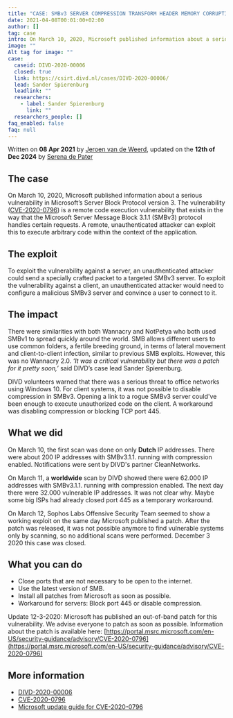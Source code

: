 ```yaml
---
title: "CASE: SMBv3 SERVER COMPRESSION TRANSFORM HEADER MEMORY CORRUPTION"
date: 2021-04-08T00:01:00+02:00
author: []
tag: case
intro: On March 10, 2020, Microsoft published information about a serious vulnerability in Microsoft’s Server Block Protocol version 3. The vulnerability (CVE-2020-0796) is a remote code execution vulnerability that exists in the way that the Microsoft Server Message Block 3.1.1 (SMBv3) protocol handles certain requests.
image: ""
Alt tag for image: ""
case:
  caseid: DIVD-2020-00006
  closed: true
  link: https://csirt.divd.nl/cases/DIVD-2020-00006/
  lead: Sander Spierenburg
  leadlink: ""
  researchers:
    - label: Sander Spierenburg
      link: ""
  researchers_people: []
faq_enabled: false
faq: null
---
```

Written on **08 Apr 2021** by [Jeroen van de Weerd](https://vintage.divd.nl/people/Jeroen%20van%20de%20Weerd), updated on the **12th of Dec 2024** by [Serena de Pater](https://www.divd.nl/who-we-are/team/people/serena-de-pater/)

## The case

On March 10, 2020, Microsoft published information about a serious vulnerability in Microsoft’s Server Block Protocol version 3. The vulnerability ([CVE-2020-0796](https://cve.mitre.org/cgi-bin/cvename.cgi?name=CVE-2020-0796)) is a remote code execution vulnerability that exists in the way that the Microsoft Server Message Block 3.1.1 (SMBv3) protocol handles certain requests. A remote, unauthenticated attacker can exploit this to execute arbitrary code within the context of the application.

## The exploit

To exploit the vulnerability against a server, an unauthenticated attacker could send a specially crafted packet to a targeted SMBv3 server. To exploit the vulnerability against a client, an unauthenticated attacker would need to configure a malicious SMBv3 server and convince a user to connect to it.

## The impact

There were similarities with both Wannacry and NotPetya who both used SMBv1 to spread quickly around the world. SMB allows different users to use common folders, a fertile breeding ground, in terms of lateral movement and client-to-client infection, similar to previous SMB exploits. However, this was no Wannacry 2.0. _‘It was a critical vulnerability but there was a patch for it pretty soon,’_ said DIVD’s case lead Sander Spierenburg.

DIVD volunteers warned that there was a serious threat to office networks using Windows 10. For client systems, it was not possible to disable compression in SMBv3. Opening a link to a rogue SMBv3 server could've been enough to execute unauthorized code on the client. A workaround was disabling compression or blocking TCP port 445.

## What we did

On March 10, the first scan was done on only **Dutch** IP addresses. There were about 200 IP addresses with SMBv3.1.1. running with compression enabled. Notifications were sent by DIVD's partner CleanNetworks.

On March 11, a **worldwide** scan by DIVD showed there were 62.000 IP addresses with SMBv3.1.1. running with compression enabled. The next day there were 32.000 vulnerable IP addresses. It was not clear why. Maybe some big ISPs had already closed port 445 as a temporary workaround.

On March 12, Sophos Labs Offensive Security Team seemed to show a working exploit on the same day Microsoft published a patch. After the patch was released, it was not possible anymore to find vulnerable systems only by scanning, so no additional scans were performed. December 3 2020 this case was closed.

## What you can do

- Close ports that are not necessary to be open to the internet. 
- Use the latest version of SMB. 
- Install all patches from Microsoft as soon as possible. 
- Workaround for servers: Block port 445 or disable compression.

Update 12-3-2020: Microsoft has published an out-of-band patch for this vulnerability. We advise everyone to patch as soon as possible. Information about the patch is available here: [https://portal.msrc.microsoft.com/en-US/security-guidance/advisory/CVE-2020-0796](https://portal.msrc.microsoft.com/en-US/security-guidance/advisory/CVE-2020-0796)

## More information

- [DIVD-2020-00006](https://csirt.divd.nl/cases/DIVD-2020-00006/)
- [CVE-2020-0796](https://cve.mitre.org/cgi-bin/cvename.cgi?name=CVE-2020-0796)
- [Microsoft update guide for CVE-2020-0796](https://msrc.microsoft.com/update-guide/en-US/advisory/CVE-2020-0796)
